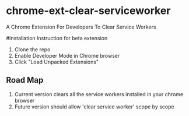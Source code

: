# chrome-ext-clear-serviceworker
A Chrome Extension For Developers To Clear Service Workers

#Installation Instruction for beta extension
1. Clone the repo
2. Enable Developer Mode in Chrome browser
3. Click "Load Unpacked Extensions"

## Road Map
1. Current version  clears all the service workers installed in your chrome browser
2. Future version should allow 'clear service worker' scope by scope